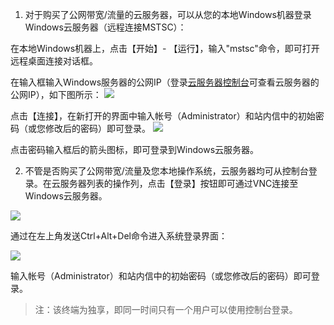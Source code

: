 1) 对于购买了公网带宽/流量的云服务器，可以从您的本地Windows机器登录Windows云服务器（远程连接MSTSC）：

在本地Windows机器上，点击【开始】- 【运行】，输入"mstsc"命令，即可打开远程桌面连接对话框。

在输入框输入Windows服务器的公网IP（登录[云服务器控制台](https://console.qcloud.com/cvm)可查看云服务器的公网IP），如下图所示：
![](//mccdn.qcloud.com/img56b1a11a3c31f.png)

点击【连接】，在新打开的界面中输入帐号（Administrator）和站内信中的初始密码（或您修改后的密码）即可登录。
![](//mccdn.qcloud.com/img56b1a28d6bb8d.png)

点击密码输入框后的箭头图标，即可登录到Windows云服务器。 

2) 不管是否购买了公网带宽/流量及您本地操作系统，云服务器均可从控制台登录。在云服务器列表的操作列，点击【登录】按钮即可通过VNC连接至Windows云服务器。

![](//mccdn.qcloud.com/img56b1a6cb7b3e8.png)

通过在左上角发送Ctrl+Alt+Del命令进入系统登录界面：

![](//mccdn.qcloud.com/img56b1a6ff2e305.png)

输入帐号（Administrator）和站内信中的初始密码（或您修改后的密码）即可登录。

>注：该终端为独享，即同一时间只有一个用户可以使用控制台登录。